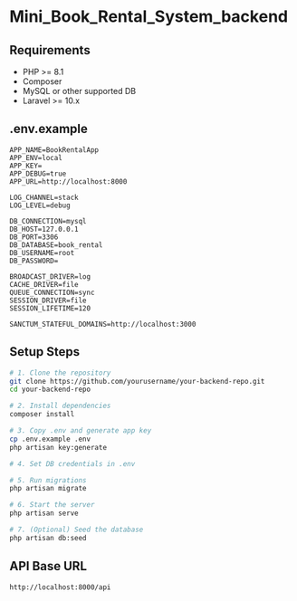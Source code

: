 # Mini_Book_Rental_System_backend

## Requirements
- PHP >= 8.1
- Composer
- MySQL or other supported DB
- Laravel >= 10.x

## .env.example

```env
APP_NAME=BookRentalApp
APP_ENV=local
APP_KEY=
APP_DEBUG=true
APP_URL=http://localhost:8000

LOG_CHANNEL=stack
LOG_LEVEL=debug

DB_CONNECTION=mysql
DB_HOST=127.0.0.1
DB_PORT=3306
DB_DATABASE=book_rental
DB_USERNAME=root
DB_PASSWORD=

BROADCAST_DRIVER=log
CACHE_DRIVER=file
QUEUE_CONNECTION=sync
SESSION_DRIVER=file
SESSION_LIFETIME=120

SANCTUM_STATEFUL_DOMAINS=http://localhost:3000
```

## Setup Steps

```bash
# 1. Clone the repository
git clone https://github.com/yourusername/your-backend-repo.git
cd your-backend-repo

# 2. Install dependencies
composer install

# 3. Copy .env and generate app key
cp .env.example .env
php artisan key:generate

# 4. Set DB credentials in .env

# 5. Run migrations
php artisan migrate

# 6. Start the server
php artisan serve

# 7. (Optional) Seed the database
php artisan db:seed
```

## API Base URL
```
http://localhost:8000/api
```
